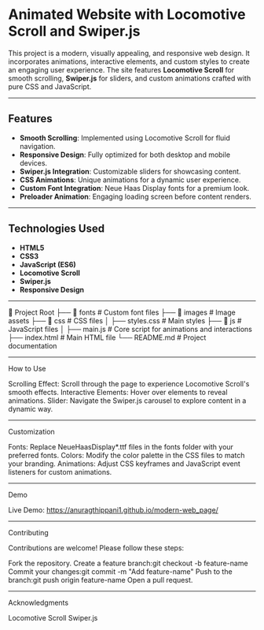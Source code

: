 # Animated Website with Locomotive Scroll and Swiper.js

This project is a modern, visually appealing, and responsive web design. It incorporates animations, interactive elements, and custom styles to create an engaging user experience. The site features **Locomotive Scroll** for smooth scrolling, **Swiper.js** for sliders, and custom animations crafted with pure CSS and JavaScript.

---

## Features

- **Smooth Scrolling**: Implemented using Locomotive Scroll for fluid navigation.
- **Responsive Design**: Fully optimized for both desktop and mobile devices.
- **Swiper.js Integration**: Customizable sliders for showcasing content.
- **CSS Animations**: Unique animations for a dynamic user experience.
- **Custom Font Integration**: Neue Haas Display fonts for a premium look.
- **Preloader Animation**: Engaging loading screen before content renders.

---

## Technologies Used

- **HTML5**
- **CSS3**
- **JavaScript (ES6)**
- **Locomotive Scroll**
- **Swiper.js**
- **Responsive Design**

---

📂 Project Root
├── 📁 fonts              # Custom font files
├── 📁 images             # Image assets
├── 📂 css                # CSS files
│   ├── styles.css        # Main styles
├── 📂 js                 # JavaScript files
│   ├── main.js           # Core script for animations and interactions
├── index.html            # Main HTML file
└── README.md             # Project documentation

----

How to Use

Scrolling Effect: Scroll through the page to experience Locomotive Scroll's smooth effects.
Interactive Elements: Hover over elements to reveal animations.
Slider: Navigate the Swiper.js carousel to explore content in a dynamic way.

---

Customization

Fonts: Replace NeueHaasDisplay*.ttf files in the fonts folder with your preferred fonts.
Colors: Modify the color palette in the CSS files to match your branding.
Animations: Adjust CSS keyframes and JavaScript event listeners for custom animations.

---

Demo

Live Demo:
https://anuragthippani1.github.io/modern-web_page/

---

Contributing

Contributions are welcome! Please follow these steps:

Fork the repository.
Create a feature branch:git checkout -b feature-name
Commit your changes:git commit -m "Add feature-name"
Push to the branch:git push origin feature-name
Open a pull request.

---

Acknowledgments

Locomotive Scroll
Swiper.js
